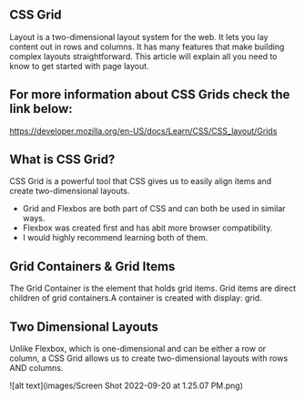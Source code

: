 ## CSS Grid

Layout is a two-dimensional layout system for the web. It lets you lay content out in rows and columns. It has many features that make building complex layouts straightforward. This article will explain all you need to know to get started with page layout.

## For more information about CSS Grids check the link below:

https://developer.mozilla.org/en-US/docs/Learn/CSS/CSS_layout/Grids

## What is CSS Grid?

CSS Grid is a powerful tool that CSS gives us to easily align items and create two-dimensional layouts.

- Grid and Flexbos are both part of CSS and can both be used in similar ways.
- Flexbox was created first and has abit more browser compatibility.
- I would highly recommend learning both of them.

## Grid Containers & Grid Items

The Grid Container is the element that holds grid items.
Grid items are direct children of grid containers.A container is created with display: grid.

## Two Dimensional Layouts

Unlike Flexbox, which is one-dimensional and can be either a row or column, a CSS Grid allows us to create two-dimensional layouts with rows AND columns.

![alt text](images/Screen Shot 2022-09-20 at 1.25.07 PM.png)
